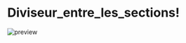 # Diviseur_entre_les_sections!
![preview](https://user-images.githubusercontent.com/63866455/165196169-7b6b3f8f-e5ee-4615-ba60-9701519cea00.png)
